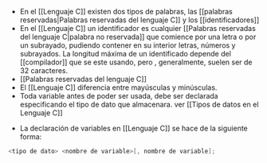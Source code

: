  
+ En el [[Lenguaje C]] existen dos tipos de palabras, las  [[palabras reservadas|Palabras reservadas del lenguaje C]] y los [[identificadores]]
+ En el [[Lenguaje C]] un identificador es cualquier [[Palabras reservadas del lenguaje C|palabra no reservada]] que comience por una letra o por un subrayado, pudiendo contener en su interior letras, números y subrayados. La longitud máxima de un identificado depende del [[compilador]] que se este usando, pero , generalmente, suelen ser de 32 caracteres.
+ [[Palabras reservadas del lenguaje C]]
+ El [[Lenguaje C]] diferencia entre mayúsculas y minúsculas.
+ Toda variable antes de poder ser usada, debe ser declarada especificando el tipo de dato que almacenara. ver [[Tipos de datos en el Lenguaje C]]
* La declaración de variables en [[Lenguaje C]] se hace de la siguiente forma:
```c
<tipo de dato> <nombre de variable>[, nombre de variable];
```



